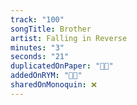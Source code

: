 ```yaml
---
track: "100"
songTitle: Brother
artist: Falling in Reverse
minutes: "3"
seconds: "21"
duplicatedOnPaper: "👍🏻"
addedOnRYM: "👍🏻"
sharedOnMonoquin: ❌
---
```

